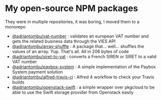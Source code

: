 # My open-source NPM packages

They were in multiple repositories, it was boring, I moved them to a monorepo

- [@adriantombu/vat-number](https://www.npmjs.com/package/@adriantombu/vat-number) : validates an european VAT number and gets the related business data through the VIES API
- [@adriantombu/array-shuffle](https://www.npmjs.com/package/@adriantombu/array-shuffle) : A package that... well... shuffles the values of an array. Yup. That's all. All in 206 bytes of code
- [@adriantombu/siret-to-vat](https://www.npmjs.com/package/@adriantombu/siret-to-vat) : converts a French SIREN or SIRET to a valid VAT number
- [@adriantombu/paybox-system](https://www.npmjs.com/package/@adriantombu/paybox-system) : A simple implementation of the Paybox System payment solution
- [@adriantombu/alfred-travis-ci](https://www.npmjs.com/package/@adriantombu/alfred-travis-ci) : Alfred 4 workflow to check your Travis builds
- [@adriantombu/openstack-swift](https://www.npmjs.com/package/@adriantombu/openstack-swift) : a simple wrapper over pkgcloud to be able to use the Swift storage provider from Openstack easily
